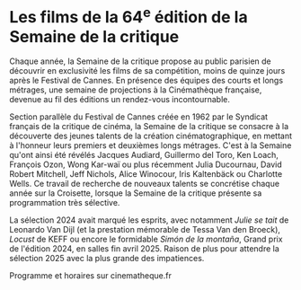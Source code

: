 # Les films de la 64<sup>e</sup> édition de la Semaine de la critique

Chaque année, la Semaine de la critique propose au public parisien de découvrir en exclusivité les films de sa compétition, moins de quinze jours après le Festival de Cannes. En présence des équipes des courts et longs métrages, une semaine de projections à la Cinémathèque française, devenue au fil des éditions un rendez-vous incontournable.

Section parallèle du Festival de Cannes créée en 1962 par le Syndicat français de la critique de cinéma, la Semaine de la critique se consacre à la découverte des jeunes talents de la création cinématographique, en mettant à l'honneur leurs premiers et deuxièmes longs métrages. C'est à la Semaine qu'ont ainsi été révélés Jacques Audiard, Guillermo del Toro, Ken Loach, François Ozon, Wong Kar-waï ou plus récemment Julia Ducournau, David Robert Mitchell, Jeff Nichols, Alice Winocour, Iris Kaltenbäck ou Charlotte Wells. Ce travail de recherche de nouveaux talents se concrétise chaque année sur la Croisette, lorsque la Semaine de la critique présente sa programmation très sélective.

La sélection 2024 avait marqué les esprits, avec notamment _Julie se tait_ de Leonardo Van Dijl (et la prestation mémorable de Tessa Van den Broeck), _Locust_ de KEFF ou encore le formidable _Simón de la montaña_, Grand prix de l'édition 2024, en salles fin avril 2025. Raison de plus pour attendre la sélection 2025 avec la plus grande des impatiences.

Programme et horaires sur cinematheque.fr
